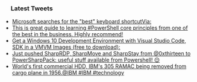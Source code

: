 <h3><a href="https://twitter.com/endi24"><img height=16 src="https://upload.wikimedia.org/wikipedia/sco/9/9f/Twitter_bird_logo_2012.svg"></a> Latest Tweets</h3>

<!-- BLOG-POST-LIST:START -->
- [Microsoft searches for the "best" keyboard shortcutVia:](https://rss.app/articles/cb4e791f6f6d729c074351566bd3a7c508111d6e3c14a1d5c7e18f3480917488f10ba4482c9bc169f0a5627ede170b9462d06be4c21278158832)
- [This is great guide to learning #PowerShell core principles from one of the best in the business. Highly recommend!](https://rss.app/articles/cb4e791f6f6d729c074351566bd3a7c508111d6e3236b9e4e9e3891b8e897488f10ba4482c9bc169f0a5627cd814069663d66be4c514791d8e3a)
- [Get a Windows 10 Development Environment with Visual Studio Code, SDK in a VMVM Images (free to download):](https://rss.app/articles/cb4e791f6f6d729c074351566bd3a7c508111d6e3c14a1d5c7e18f3480917488f10ba4482c9bc169f0a5627dd814079a66d661e2c614721d8e3f)
- [Just pushed SharpRDP, SharpMove and SharpStay from @0xthirteen to PowerSharpPack:  useful stuff available from Powershell! 😌](https://rss.app/articles/cb4e791f6f6d729c074351566bd3a7c508111d6e2c37bbf5f1e7840f978328d4f61eb1492ac7df6bf4aa6a7edb100b9b67dd68e8c3127d1488)
- [World's first commercial HDD, IBM's 305 RAMAC being removed from cargo plane in 1956.@IBM #IBM #technology](https://rss.app/articles/cb4e791f6f6d729c074351566bd3a7c508111d6e383ab7eaedecb31280aa68c8f11aea4f2d899a2db0bd6b7ed813069b63d46be3c5117f148b32c66785)
<!-- BLOG-POST-LIST:END -->
